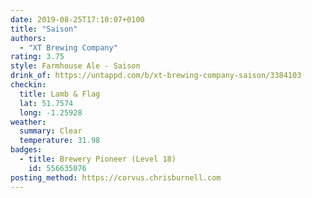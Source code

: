 ```yaml
---
date: 2019-08-25T17:10:07+0100
title: "Saison"
authors:
  - "XT Brewing Company"
rating: 3.75
style: Farmhouse Ale - Saison
drink_of: https://untappd.com/b/xt-brewing-company-saison/3384103
checkin:
  title: Lamb & Flag
  lat: 51.7574
  long: -1.25928
weather:
  summary: Clear
  temperature: 31.98
badges:
  - title: Brewery Pioneer (Level 18)
    id: 556635076
posting_method: https://corvus.chrisburnell.com
---
```

